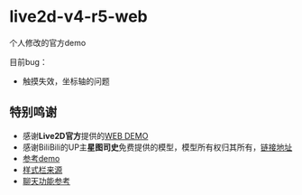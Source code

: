 # live2d-v4-r5-web
个人修改的官方demo

目前bug：
- 触摸失效，坐标轴的问题

## 特别鸣谢

- 感谢**Live2D官方**提供的[WEB DEMO](https://github.com/Live2D/CubismWebSamples) 
- 感谢BiliBili的UP主**星图司史**免费提供的模型，模型所有权归其所有，[链接地址](https://www.bilibili.com/video/BV1iP4y1n7UA)
- [参考demo](https://github.com/RedWolf-369/live2dDemo)
- [样式栏来源](https://github.com/stevenjoezhang/live2d-widget)
- [聊天功能参考](https://github.com/eeg1412/Live2dHistoire)